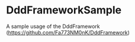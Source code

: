 # DddFrameworkSample
A sample usage of the DddFramework (https://github.com/Fa773NM0nK/DddFramework)

